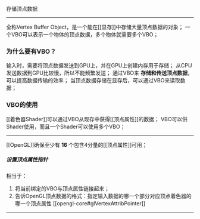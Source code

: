 存储顶点数据
***
全称Vertex Buffer Object，是一个能在[[显存]]中存储大量顶点数据的对象；
一个VBO可以表示一个物体的顶点数据，多个物体就需要多个VBO；
### 为什么要有VBO？
输入时，需要将顶点数据发送到GPU上，并在GPU上创建内存用于存储；
从CPU发送数据到GPU比较慢，所以不能频繁发送；
通过VBO来 **存储和传送顶点数据**，可以提高数据传输的效率；
当顶点数据存储在显存后，可以通过VBO来读取数据；
### VBO的使用
[[着色器Shader]]可以通过VBO从现存中获得[[顶点属性]]的数据；
VBO可以供Shader使用，而且一个Shader可以使用多个VBO；
***
[[OpenGL]]确保至少有 **16** 个包含4分量的[[顶点属性]]可用；
##### 设置顶点属性指针
相当于：
1. 将当前绑定的VBO与顶点属性链接起来；
2. 告诉OpenGL顶点数据的格式：指定输入数据的哪一个部分对应顶点着色器的哪一个顶点属性
[[opengl-core#glVertexAttribPointer]]
***

